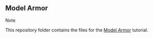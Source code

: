 ## Model Armor

>[!NOTE]
>This repository folder contains the files for the [Model Armor](https://gke-ai-labs.dev/docs/tutorials/security/model-armor/) tutorial.
